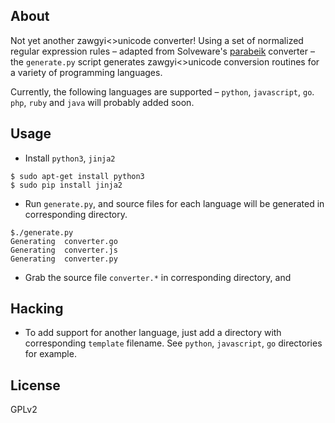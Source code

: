 ## About ##

Not yet another zawgyi<>unicode converter! Using a set of normalized regular expression rules – adapted from Solveware's [parabeik](https://github.com/ngwestar/parabaik) converter –  the `generate.py` script generates zawgyi<>unicode conversion routines for a variety of programming languages.

Currently, the following languages are supported – `python`, `javascript`, `go`. `php`, `ruby` and `java` will probably added soon.

## Usage ##

+ Install `python3`, `jinja2`
```
$ sudo apt-get install python3
$ sudo pip install jinja2
```

+ Run `generate.py`, and source files for each language will be generated in corresponding directory.
```
$./generate.py
Generating  converter.go
Generating  converter.js
Generating  converter.py

```

+ Grab the source file `converter.*` in corresponding directory, and

## Hacking

+ To add support for another language, just add a directory with corresponding `template` filename. See `python`, `javascript`, `go` directories for example.

## License ##

GPLv2
